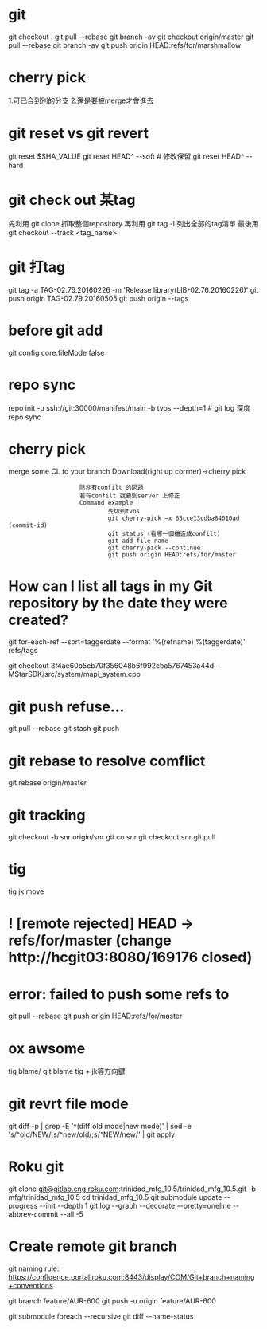 # git
git checkout .
git pull --rebase
git branch -av
git checkout origin/master
git pull --rebase
git branch -av
git push origin HEAD:refs/for/marshmallow


# cherry pick
1.可已合到別的分支
2.還是要被merge才會進去

# git reset vs git revert
git reset $SHA_VALUE
git reset HEAD^ --soft # 修改保留
git reset HEAD^ --hard

# git check out 某tag
先利用 git clone 抓取整個repository
再利用 git tag -l 列出全部的tag清單
最後用 git checkout --track <tag_name>


# git 打tag
git tag -a TAG-02.76.20160226 <commit id> -m 'Release library(LIB-02.76.20160226)'
git push origin TAG-02.79.20160505
git push origin --tags

# before git add
git config core.fileMode false

# repo sync
repo init -u ssh://git:30000/manifest/main -b tvos --depth=1 # git log 深度
repo sync

# cherry pick
merge some CL to your branch
Download(right up corrner)->cherry pick

                        除非有confilt 的問題
                        若有confilt 就要到server 上修正
                        Command example
                                先切到tvos
                                git cherry-pick –x 65cce13cdba84010ad (commit-id)
                                git status (看哪一個檔造成confilt)
                                git add file name
                                git cherry-pick --continue
                                git push origin HEAD:refs/for/master


# How can I list all tags in my Git repository by the date they were created?
git for-each-ref --sort=taggerdate --format '%(refname) %(taggerdate)' refs/tags

git checkout 3f4ae60b5cb70f356048b6f992cba5767453a44d -- MStarSDK/src/system/mapi_system.cpp


# git push refuse...
git pull --rebase
git stash
git push

# git rebase to resolve comflict
git rebase origin/master

# git tracking
git checkout -b snr origin/snr
git co snr
git checkout snr
git pull

# tig
tig
jk move

#  ! [remote rejected] HEAD -> refs/for/master (change http://hcgit03:8080/169176 closed)
# error: failed to push some refs to
 git pull --rebase
 git push origin HEAD:refs/for/master

# ox awsome
tig blame/ git blame
tig   +  jk等方向鍵

# git revrt file mode
git diff -p | grep -E '^(diff|old mode|new mode)' | sed -e 's/^old/NEW/;s/^new/old/;s/^NEW/new/' | git apply

# Roku git
git clone git@gitlab.eng.roku.com:trinidad_mfg_10.5/trinidad_mfg_10.5.git -b mfg/trinidad_mfg_10.5
cd trinidad_mfg_10.5
git submodule update --progress --init --depth 1
git log --graph --decorate --pretty=oneline --abbrev-commit --all -5

# Create remote git branch
git naming rule:
https://confluence.portal.roku.com:8443/display/COM/Git+branch+naming+conventions

git branch feature/AUR-600
git push -u origin feature/AUR-600

git submodule foreach --recursive git diff --name-status

